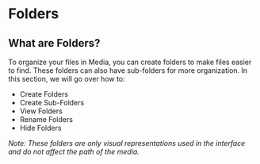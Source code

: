 # Folders

## What are Folders?

To organize your files in Media, you can create folders to make files easier to find. These folders can also have sub-folders for more organization. In this section, we will go over how to:

* Create Folders
* Create Sub-Folders
* View Folders
* Rename Folders
* Hide Folders

_Note: These folders are only visual representations used in the interface and do not affect the path of the media._
